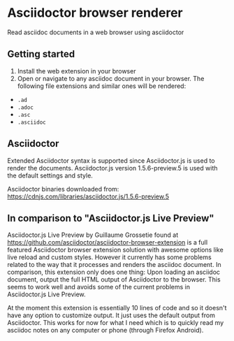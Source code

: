 # Asciidoctor browser renderer

Read asciidoc documents in a web browser using asciidoctor

## Getting started

1. Install the web extension in your browser
2. Open or navigate to any asciidoc document in your browser. The following file extensions and similar ones will be rendered:
  * `.ad`
  * `.adoc`
  * `.asc`
  * `.asciidoc`

## Asciidoctor

Extended Asciidoctor syntax is supported since Asciidoctor.js is used to render the documents.
Asciidoctor.js version 1.5.6-preview.5 is used with the default settings and style.

Asciidoctor binaries downloaded from: https://cdnjs.com/libraries/asciidoctor.js/1.5.6-preview.5

## In comparison to "Asciidoctor.js Live Preview"

Asciidoctor.js Live Preview by Guillaume Grossetie found at https://github.com/asciidoctor/asciidoctor-browser-extension is a full featured Asciidoctor browser extension solution with awesome options like live reload and custom styles. However it currently has some problems related to the way that it processes and renders the asciidoc document. In comparison, this extension only does one thing: Upon loading an asciidoc document, output the full HTML output of Asciidoctor to the browser. This seems to work well and avoids some of the current problems in Asciidoctor.js Live Preview.

At the moment this extension is essentially 10 lines of code and so it doesn't have any option to customize output. It just uses the default output from Asciidoctor. This works for now for what I need which is to quickly read my asciidoc notes on any computer or phone (through Firefox Android).

